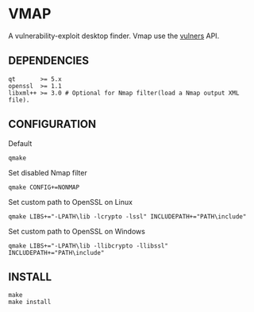 # VMAP

A vulnerability-exploit desktop finder. Vmap use the [vulners](https://vulners.com/api/v3/) API.

## DEPENDENCIES

```shell
qt       >= 5.x
openssl  >= 1.1
libxml++ >= 3.0 # Optional for Nmap filter(load a Nmap output XML file).
```

## CONFIGURATION

Default
```shell
qmake
```
Set disabled Nmap filter
```shell
qmake CONFIG+=NONMAP
```
Set custom path to OpenSSL on Linux
```shell
qmake LIBS+="-LPATH\lib -lcrypto -lssl" INCLUDEPATH+="PATH\include"
```
Set custom path to OpenSSL on Windows
```shell
qmake LIBS+="-LPATH\lib -llibcrypto -llibssl" INCLUDEPATH+="PATH\include"
```

## INSTALL 

```shell
make
make install
```

